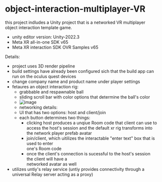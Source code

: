 # object-interaction-multiplayer-VR
this project indludes a Unity project that is a networked VR multiplayer object interaction template game.

- unity editor version: Unity-2022.3
- Meta XR all-in-one SDK v65
- Meta XR interaction SDK OVR Samples v65

Details:
- project uses 3D render pipeline
- build settings have already been configured sich that the build app can run on the oculus quest devices
- change company name and product name under player settings
- fetaures an object interaction rig:  
  - grabbable and respawnable ball
  - sliding scroll bar with color options that determine the ball's color
  - ![image](https://github.com/user-attachments/assets/bf207e30-98b4-4d42-aeee-1f3b988afba6)
  - networking details:
  - UI that has two options: host and client/join
  - each button determines two things:
    - clicking host produces a unqiue Room code that client can use to access the host's session
      and  the default xr rig transforms into the network player prefab avatar 
    - join/client, which uitilizes the interactable "enter text" box that is used to enter     
     one's Room code
    - once the client's connection is sucessful to the host's session the client will have a   
      networked avatar as well
- utilizes untiy's relay service (untiy provides connectivity through a universal Relay server acting as a proxy)


